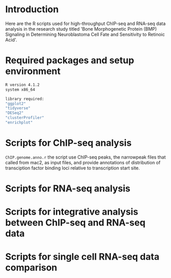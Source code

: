 # Introduction

Here are the R scripts used for high-throughput ChIP-seq and RNA-seq data analysis in the research study titled 
'Bone Morphogenetic Protein (BMP) Signaling in Determining Neuroblastoma Cell Fate and Sensitivity to Retinoic Acid'.


# Required packages and setup environment 

```sh
R version 4.1.2
system x86_64

library required:
"ggplot2"
"tidyverse"
"DESeq2"
"clusterProfiler"
"enrichplot"
```

# Scripts for ChIP-seq analysis
`ChIP.genome.anno.r` the script use ChIP-seq peaks, the narrowpeak files that called from mac2, as input files, and provide annotations of distribution of transciption factor binding loci relative to transcription start site.


# Scripts for RNA-seq analysis

# Scripts for integrative analysis between ChIP-seq and RNA-seq data

# Scripts for single cell RNA-seq data comparison
